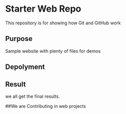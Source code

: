 # Starter Web Repo

This repository is for showing how Git and GitHub work

## Purpose

Sample website with plenty of files for demos
## Depolyment

## Result

we all get the final results.

##We are Contributing in web projects
